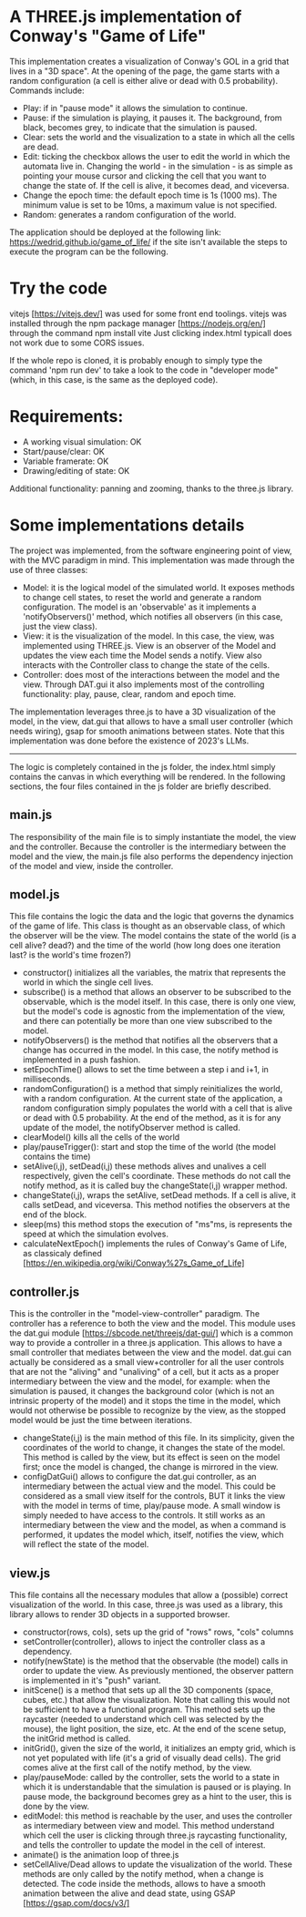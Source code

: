 # A THREE.js implementation of Conway's "Game of Life"
This implementation creates a visualization of Conway's GOL in a grid that lives in a "3D space". 
At the opening of the page, the game starts with a random configuration (a cell is either alive or dead with 0.5 probability).
Commands include: 
- Play: if in "pause mode" it allows the simulation to continue.
- Pause: if the simulation is playing, it pauses it. The background, from black, becomes grey, to indicate that the simulation is paused.
- Clear: sets the world and the visualization to a state in which all the cells are dead.
- Edit: ticking the checkbox allows the user to edit the world in which the automata live in. Changing the world - in the simulation - is as simple as pointing your mouse cursor and clicking the cell that you want to change the state of. If the cell is alive, it becomes dead, and viceversa.
- Change the epoch time: the default epoch time is 1s (1000 ms). The minimum value is set to be 10ms, a maximum value is not specified. 
- Random: generates a random configuration of the world. 

The application should be deployed at the following link: https://wedrid.github.io/game_of_life/ if the site isn't available the steps to execute the program can be the following.

# Try the code
vitejs [https://vitejs.dev/] was used for some front end toolings. 
vitejs was installed through the npm package manager [https://nodejs.org/en/] through the command npm install vite
Just clicking index.html typicall does not work due to some CORS issues. 

If the whole repo is cloned, it is probably enough to simply type the command 'npm run dev' to take a look to the code in "developer mode" (which, in this case, is the same as the deployed code).

# Requirements: 
- A working visual simulation: OK
- Start/pause/clear: OK
- Variable framerate: OK
- Drawing/editing of state: OK

Additional functionality: panning and zooming, thanks to the three.js library.

# Some implementations details
The project was implemented, from the software engineering point of view, with the MVC paradigm in mind. 
This implementation was made through the use of three classes: 
- Model: it is the logical model of the simulated world. It exposes methods to change cell states, to reset the world and generate a random configuration. The model is an 'observable' as it implements a 'notifyObservers()' method, which notifies all observers (in this case, just the view class). 
- View: it is the visualization of the model. In this case, the view, was implemented using THREE.js. View is an observer of the Model and updates the view each time the Model sends a notify. View also interacts with the Controller class to change the state of the cells. 
- Controller: does most of the interactions between the model and the view. Through DAT.gui it also implements most of the controlling functionality: play, pause, clear, random and epoch time.

The implementation leverages three.js to have a 3D visualization of the model, in the view, dat.gui that allows to have a small user controller (which needs wiring), gsap for smooth animations between states. 
Note that this implementation was done before the existence of 2023's LLMs. 

--------- 
The logic is completely contained in the js folder, the index.html simply contains the canvas in which everything will be rendered. 
In the following sections, the four files contained in the js folder are briefly described.
## main.js
The responsibility of the main file is to simply instantiate the model, the view and the controller. Because the controller is the intermediary between the model and the view, the main.js file also performs the dependency injection of the model and view, inside the controller.

## model.js
This file contains the logic the data and the logic that governs the dynamics of the game of life. This class is thought as an observable class, of which the observer will be the view.
The model contains the state of the world (is a cell alive? dead?) and the time of the world (how long does one iteration last? is the world's time frozen?)
- constructor() initializes all the variables, the matrix that represents the world in which the single cell lives.
- subscribe() is a method that allows an observer to be subscribed to the observable, which is the model itself. In this case, there is only one view, but the model's code is  agnostic from the implementation of the view, and there can potentially be more than one view subscribed to the model.
- notifyObservers() is the method that notifies all the observers that a change has occurred in the model. In this case, the notify method is implemented in a push fashion. 
- setEpochTime() allows to set the time between a step i and i+1, in milliseconds.
- randomConfiguration() is a method that simply reinitializes the world, with a random configuration. At the current state of the application, a random configuration simply populates the world with a cell that is alive or dead with 0.5 probability. At the end of the method, as it is for any update of the model, the notifyObserver method is called.
- clearModel() kills all the cells of the world
- play/pauseTrigger(): start and stop the time of the world (the model contains the time)
- setAlive(i,j), setDead(i,j) these methods alives and unalives a cell respectively, given the cell's coordinate. These methods do not call the notify method, as it is called buy the changeState(i,j) wrapper method.
- changeState(i,j), wraps the setAlive, setDead methods. If a cell is alive, it calls setDead, and viceversa. This method notifies the observers at the end of the block.
- sleep(ms) this method stops the execution of "ms"ms, is represents the speed at which the simulation evolves.
- calculateNextEpoch() implements the rules of Conway's Game of Life, as classicaly defined [https://en.wikipedia.org/wiki/Conway%27s_Game_of_Life]

## controller.js
This is the controller in the "model-view-controller" paradigm. 
The controller has a reference to both the view and the model. 
This module uses the dat.gui module [https://sbcode.net/threejs/dat-gui/] which is a common way to provide a controller in a three.js application. This allows to have a small controller that mediates between the view and the model. dat.gui can actually be considered as a small view+controller for all the user controls that are not the "aliving" and "unaliving" of a cell, but it acts as a proper intermediary between the view and the model, for example: when the simulation is paused, it changes the background color (which is not an intrinsic property of the model) and it stops the time in the model, which would not otherwise be possible to recognize by the view, as the stopped model would be just the time between iterations.
- changeState(i,j) is the main method of this file. In its simplicity, given the coordinates of the world to change, it changes the state of the model. This method is called by the view, but its effect is seen on the model first; once the model is changed, the change is mirrored in the view. 
- configDatGui() allows to configure the dat.gui controller, as an intermediary between the actual view and the model. This could be considered as a small view itself for the controls, BUT it links the view with the model in terms of time, play/pause mode. A small window is simply needed to have access to the controls. It still works as an intermediary between the view and the model, as when a command is performed, it updates the model which, itself, notifies the view, which will reflect the state of the model.


## view.js
This file contains all the necessary modules that allow a (possible) correct visualization of the world. 
In this case, three.js was used as a library, this library allows to render 3D objects in a supported browser. 
- constructor(rows, cols), sets up the grid of "rows" rows, "cols" columns
- setController(controller), allows to inject the controller class as a dependency.
- notify(newState) is the method that the observable (the model) calls in order to update the view. As previously mentioned, the observer pattern is implemented in it's "push" variant.
- initScene() is a method that sets up all the 3D components (space, cubes, etc.) that allow the visualization. Note that calling this would not be sufficient to have a functional program. This method sets up the raycaster (needed to understand which cell was selected by the mouse), the light position, the size, etc.
At the end of the scene setup, the initGrid method is called.
-  initGrid(), given the size of the world, it initializes an empty grid, which is not yet populated with life (it's a grid of visually dead cells). The grid comes alive at the first call of the notify method, by the view.
-  play/pauseMode: called by the controller, sets the world to a state in which it is understandable that the simulation is paused or is playing. In pause mode, the background becomes grey as a hint to the user, this is done by the view. 
- editModel: this method is reachable by the user, and uses the controller as intermediary between view and model. This method understand which cell the user is clicking through three.js raycasting functionality, and tells the controller to update the model in the cell of interest.
- animate() is the animation loop of three.js
- setCellAlive/Dead allows to update the visualization of the world. These methods are only called by the notify method, when a change is detected. The code inside the methods, allows to have a smooth animation between the alive and dead state, using GSAP [https://gsap.com/docs/v3/]

